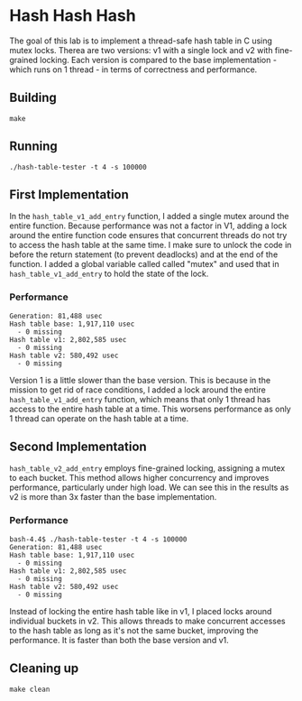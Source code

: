 # Hash Hash Hash
The goal of this lab is to implement a thread-safe hash table in C using mutex locks. Therea are two versions: v1 with a single lock and v2 with fine-grained locking. Each version is compared to the base implementation - which runs on 1 thread - in terms of correctness and performance. 

## Building
```shell
make
```

## Running
```shell
./hash-table-tester -t 4 -s 100000
```

## First Implementation
In the `hash_table_v1_add_entry` function, I added a single mutex around the entire function. Because performance was not a factor in V1, adding a lock around the entire function code ensures that concurrent threads do not try to access the hash table at the same time. I make sure to unlock the code in before the return statement (to prevent deadlocks) and at the end of the function. I added a global variable called called "mutex" and used that in `hash_table_v1_add_entry` to hold the state of the lock. 

### Performance
```shell
Generation: 81,488 usec
Hash table base: 1,917,110 usec
  - 0 missing
Hash table v1: 2,802,585 usec
  - 0 missing
Hash table v2: 580,492 usec
  - 0 missing
```
Version 1 is a little slower than the base version. This is because in the mission to get rid of race conditions, I added a lock around the entire `hash_table_v1_add_entry` function, which means that only 1 thread has access to the entire hash table at a time. This worsens performance as only 1 thread can operate on the hash table at a time. 

## Second Implementation
`hash_table_v2_add_entry` employs fine-grained locking, assigning a mutex to each bucket. This method allows higher concurrency and improves performance, particularly under high load. We can see this in the results as v2 is more than 3x faster than the base implementation. 


### Performance
```shell
bash-4.4$ ./hash-table-tester -t 4 -s 100000
Generation: 81,488 usec
Hash table base: 1,917,110 usec
  - 0 missing
Hash table v1: 2,802,585 usec
  - 0 missing
Hash table v2: 580,492 usec
  - 0 missing
```

Instead of locking the entire hash table like in v1, I placed locks around individual buckets in v2. This allows threads to make concurrent accesses to the hash table as long as it's not the same bucket, improving the performance. It is faster than both the base version and v1. 

## Cleaning up
```shell
make clean
```